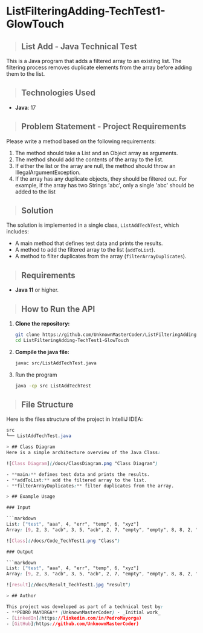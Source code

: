 # ListFilteringAdding-TechTest1-GlowTouch

> ## List Add - Java Technical Test

This is a Java program that adds a filtered array to an existing list. The filtering process removes duplicate elements from the array before adding them to the list.

> ## Technologies Used

- **Java**: 17

> ## Problem Statement - Project Requirements

Please write a method based on the following requirements:

1. The method should take a List and an Object array as arguments.
2. The method should add the contents of the array to the list.
3. If either the list or the array are null, the method should throw an IllegalArgumentException.
4. If the array has any duplicate objects, they should be filtered out. For example, if the array has two Strings 'abc', only a single 'abc' should be added to the list

> ## Solution
The solution is implemented in a single class, `ListAddTechTest`, which includes:

- A main method that defines test data and prints the results.
- A method to add the filtered array to the list (`addToList`).
- A method to filter duplicates from the array (`filterArrayDuplicates`).

> ## Requirements

- **Java 11** or higher.

> ## How to Run the API

1. **Clone the repository:**

   ```bash
   git clone https://github.com/UnknownMasterCoder/ListFilteringAdding-TechTest1-GlowTouch.git
   cd ListFilteringAdding-TechTest1-GlowTouch
   
2. **Compile the java file:**
   ```bash
   javac src/ListAddTechTest.java
   
3. Run the program
   ```bash
   java -cp src ListAddTechTest

> ## File Structure
Here is the files structure of the project in IntelliJ IDEA:

   ```css
   src
   └── ListAddTechTest.java

> ## Class Diagram
Here is a simple architecture overview of the Java Class:

![Class Diagram](/docs/ClassDiagram.png "Class Diagram")

- **main:** defines test data and prints the results.
- **addToList:** add the filtered array to the list.
- **filterArrayDuplicates:** filter duplicates from the array.

> ## Example Usage

### Input

   ```markdown
   List: ["test", "aaa", 4, "err", "temp", 6, "xyz"]
   Array: [9, 2, 3, "acb", 3, 5, "acb", 2, 7, "empty", "empty", 8, 8, 2, "acb", 1, 1, 1]

![Class](/docs/Code_TechTest1.png "Class")

### Output

   ```markdown
   List: ["test", "aaa", 4, "err", "temp", 6, "xyz"]
   Array: [9, 2, 3, "acb", 3, 5, "acb", 2, 7, "empty", "empty", 8, 8, 2, "acb", 1, 1, 1]

![result](/docs/Result_TechTest1.jpg "result")

> ## Author

This project was developed as part of a technical test by:
- **PEDRO MAYORGA** (UnknownMasterCoder) - _Initial work_
- [LinkedIn](https://linkedin.com/in/PedroMayorga)
- [GitHub](https://github.com/UnknownMasterCoder)
